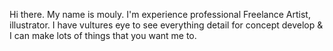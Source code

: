 Hi there. My name is mouly. I'm experience professional Freelance Artist, illustrator. I have vultures eye to see everything detail for concept develop & I can make lots of things that you want me to.
